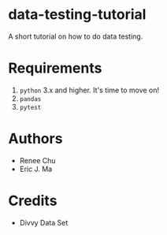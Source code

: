 # data-testing-tutorial

A short tutorial on how to do data testing.

# Requirements

1. `python` 3.x and higher. It's time to move on!
2. `pandas`
3. `pytest`

# Authors

- Renee Chu
- Eric J. Ma

# Credits

- Divvy Data Set